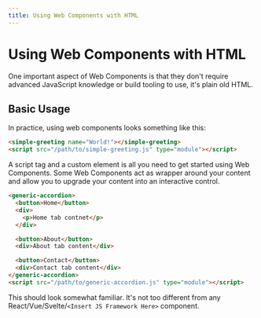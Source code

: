 ```yaml
---
title: Using Web Components with HTML
---
```


# Using Web Components with HTML

One important aspect of Web Components is that they don't require advanced JavaScript knowledge or build tooling to use, it's plain old HTML.

## Basic Usage

In practice, using web components looks something like this:

```html
<simple-greeting name="World!"></simple-greeting>
<script src="/path/to/simple-greeting.js" type="module"></script>
```

A script tag and a custom element is all you need to get started using Web Components. Some Web Components act as wrapper around your content and allow you to upgrade your content into an interactive control.

```html
<generic-accordion>
  <button>Home</button>
  <div>
    <p>Home tab contnet</p>
  </div>

  <button>About</button>
  <div>About tab content</div>

  <button>Contact</button>
  <div>Contact tab content</div>
</generic-accordion>
<script src="/path/to/generic-accordion.js" type="module"></script>
```

This should look somewhat familiar. It's not too different from any React/Vue/Svelte/`<Insert JS Framework Here>` component.
